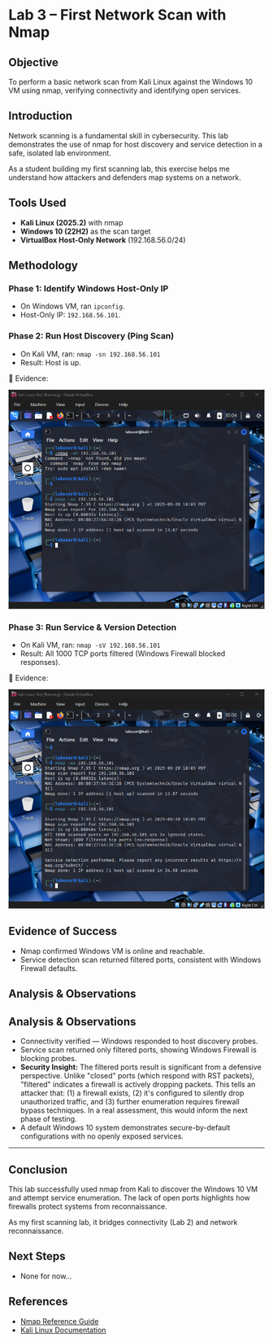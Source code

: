 # Lab 3 – First Network Scan with Nmap

## Objective
To perform a basic network scan from Kali Linux against the Windows 10 VM using nmap, verifying connectivity and identifying open services.

## Introduction
Network scanning is a fundamental skill in cybersecurity. This lab demonstrates the use of nmap for host discovery and service detection in a safe, isolated lab environment.

As a student building my first scanning lab, this exercise helps me understand how attackers and defenders map systems on a network.

## Tools Used
- **Kali Linux (2025.2)** with nmap
- **Windows 10 (22H2)** as the scan target
- **VirtualBox Host-Only Network** (192.168.56.0/24)

## Methodology

### Phase 1: Identify Windows Host-Only IP
- On Windows VM, ran `ipconfig`.
- Host-Only IP: `192.168.56.101`.

### Phase 2: Run Host Discovery (Ping Scan)
- On Kali VM, ran:
  `nmap -sn 192.168.56.101`
- Result: Host is up.

📸 Evidence:

![Host Discovery Scan](../Screenshots/Kali_Nmap_HostDiscovery_2025-09-20.png)

### Phase 3: Run Service & Version Detection
- On Kali VM, ran:
  `nmap -sV 192.168.56.101`
- Result: All 1000 TCP ports filtered (Windows Firewall blocked responses).

📸 Evidence:

![Service Detection Scan](../Screenshots/Kali_Nmap_ServiceScan_2025-09-20.png)

## Evidence of Success
- Nmap confirmed Windows VM is online and reachable.
- Service detection scan returned filtered ports, consistent with Windows Firewall defaults.

## Analysis & Observations
## Analysis & Observations
- Connectivity verified — Windows responded to host discovery probes.
- Service scan returned only filtered ports, showing Windows Firewall is blocking probes.
- **Security Insight:** The filtered ports result is significant from a defensive perspective. Unlike "closed" ports (which respond with RST packets), "filtered" indicates a firewall is actively dropping packets. This tells an attacker that: (1) a firewall exists, (2) it's configured to silently drop unauthorized traffic, and (3) further enumeration requires firewall bypass techniques. In a real assessment, this would inform the next phase of testing.
- A default Windows 10 system demonstrates secure-by-default configurations with no openly exposed services.

---

## Conclusion
This lab successfully used nmap from Kali to discover the Windows 10 VM and attempt service enumeration. The lack of open ports highlights how firewalls protect systems from reconnaissance.

As my first scanning lab, it bridges connectivity (Lab 2) and network reconnaissance.

## Next Steps
- None for now...

## References
- [Nmap Reference Guide](https://nmap.org/book/man.html)
- [Kali Linux Documentation](https://www.kali.org/docs/)
